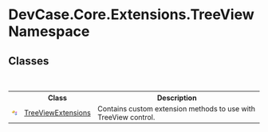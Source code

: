 # DevCase.Core.Extensions.TreeView Namespace
 




## Classes
&nbsp;<table><tr><th></th><th>Class</th><th>Description</th></tr><tr><td>![Public class](media/pubclass.gif "Public class")</td><td><a href="T_DevCase_Core_Extensions_TreeView_TreeViewExtensions">TreeViewExtensions</a></td><td>
Contains custom extension methods to use with TreeView control.</td></tr></table>&nbsp;
